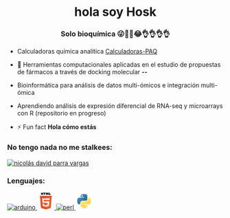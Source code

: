 <h1 align="center"> hola soy Hosk </h1>
<h3 align="center">Solo bioquímica 😜🧪💊😂👌👌👌👌</h3>

- Calculadoras química analítica [Calculadoras-PAQ](https://github.com/Nicouti/Calculadoras-PAQ)

- 💊 Herramientas computacionales aplicadas en el estudio de propuestas de fármacos a través de docking molecular **--**

- Bioinformática para análisis de datos multi-ómicos e integración multi-ómica

- Aprendiendo análisis de expresión diferencial de RNA-seq y microarrays con R (repositorio en progreso)

- ⚡ Fun fact **Hola cómo estás**

<h3 align="left">No tengo nada no me stalkees:</h3>
<p align="left">
<a href="https://www.linkedin.com/in/nicol%C3%A1s-david-parra-vargas-172b4a21a/" target="blank"><img align="center" src="https://raw.githubusercontent.com/rahuldkjain/github-profile-readme-generator/master/src/images/icons/Social/linked-in-alt.svg" alt="nicolás david parra vargas" height="30" width="40" /></a>
</p>

<h3 align="left">Lenguajes:</h3>
<p align="left"> <a href="https://www.arduino.cc/" target="_blank" rel="noreferrer"> <img src="https://cdn.worldvectorlogo.com/logos/arduino-1.svg" alt="arduino" width="40" height="40"/> </a> <a href="https://www.w3.org/html/" target="_blank" rel="noreferrer"> <img src="https://raw.githubusercontent.com/devicons/devicon/master/icons/html5/html5-original-wordmark.svg" alt="html5" width="40" height="40"/> </a> <a href="https://www.perl.org/" target="_blank" rel="noreferrer"> <img src="https://api.iconify.design/logos-perl.svg" alt="perl" width="40" height="40"/> </a> <a href="https://www.python.org" target="_blank" rel="noreferrer"> <img src="https://raw.githubusercontent.com/devicons/devicon/master/icons/python/python-original.svg" alt="python" width="40" height="40"/> </a> </p>

